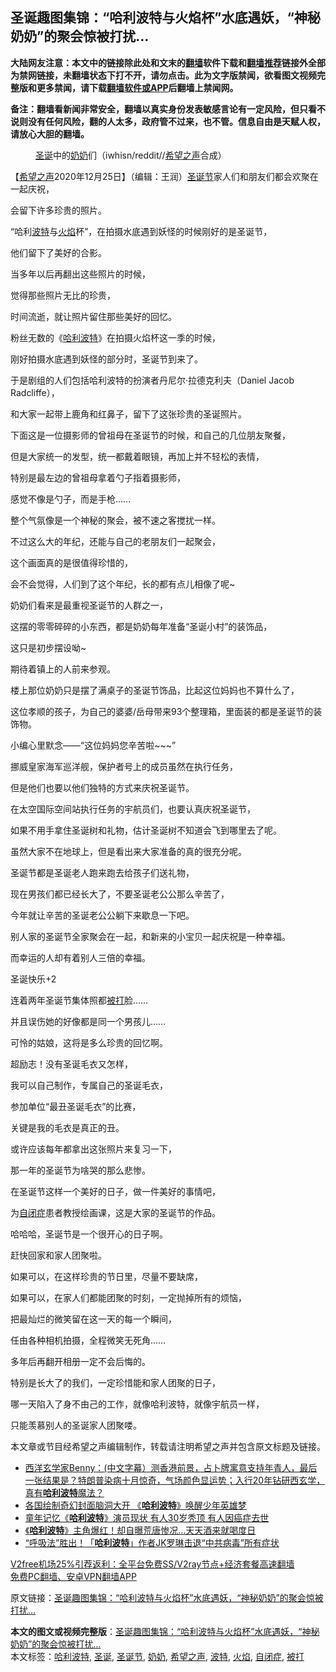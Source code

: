  <h2>圣诞趣图集锦：“哈利波特与火焰杯”水底遇妖，“神秘奶奶”的聚会惊被打扰...</h2> <p class="notice"><b>大陆网友注意：本文中的链接除此处和文末的<a href="https://github.com/bannedbook/fanqiang" >翻墙</a>软件下载和<a href="https://github.com/killgcd/justmysocks/blob/master/README.md">翻墙推荐</a>链接外全部为禁网链接，未翻墙状态下打不开，请勿点击。此为文字版禁闻，欲看图文视频完整版和更多禁闻，请下载<a href="https://github.com/bannedbook/fanqiang">翻墙软件或APP</a>后翻墙上禁闻网。</p><p>备注：翻墙看新闻非常安全，翻墙以真实身份发表敏感言论有一定风险，但只看不说则没有任何风险，翻的人太多，政府管不过来，也不管。信息自由是天赋人权，请放心大胆的翻墙。</b></p>  <div class="entry"> <figure><figcaption><a href="https://www.bannedbook.org/bnews/tag/%E5%9C%A3%E8%AF%9E/" class="st_tag internal_tag" rel="tag" title="标签 圣诞 下的日志">圣诞</a>中的<a href="https://www.bannedbook.org/bnews/tag/%e5%a5%b6%e5%a5%b6/" class="st_tag internal_tag" rel="tag" title="标签 奶奶 下的日志">奶奶</a>们（iwhisn/reddit//<a href="https://www.bannedbook.org/bnews/tag/%e5%b8%8c%e6%9c%9b%e4%b9%8b%e5%a3%b0/" class="st_tag internal_tag" rel="tag" title="标签 希望之声 下的日志">希望之声</a>合成）</figcaption></figure> <p>【<span class='wp_keywordlink_affiliate'><a href="https://www.soundofhope.org" title="希望之声" target="_blank">希望之声</a></span>2020年12月25日】（编辑：王润）<a href="https://www.bannedbook.org/bnews/tag/%e5%9c%a3%e8%af%9e%e8%8a%82/" class="st_tag internal_tag" rel="tag" title="标签 圣诞节 下的日志">圣诞节</a>家人们和朋友们都会欢聚在一起庆祝，</p> <p>会留下许多珍贵的照片。</p> <p>“哈利<a href="https://www.bannedbook.org/bnews/tag/%E6%B3%A2%E7%89%B9/" class="st_tag internal_tag" rel="tag" title="标签 波特 下的日志">波特</a>与<a href="https://www.bannedbook.org/bnews/tag/%E7%81%AB%E7%84%B0/" class="st_tag internal_tag" rel="tag" title="标签 火焰 下的日志">火焰</a>杯”，在拍摄水底遇到妖怪的时候刚好的是圣诞节，</p> <p>他们留下了美好的合影。</p> <p>当多年以后再翻出这些照片的时候，</p> <p>觉得那些照片无比的珍贵，</p> <p>时间流逝，就让照片留住那些美好的回忆。</p> <p>粉丝无数的《<a href="https://www.bannedbook.org/bnews/tag/%E5%93%88%E5%88%A9%E6%B3%A2%E7%89%B9/" class="st_tag internal_tag" rel="tag" title="标签 哈利波特 下的日志">哈利波特</a>》在拍摄火焰杯这一季的时候，</p> <p>刚好拍摄水底遇到妖怪的部分时，圣诞节到来了。</p> <p>于是剧组的人们包括哈利波特的扮演者丹尼尔·拉德克利夫（Daniel Jacob Radcliffe），</p> <p>和大家一起带上鹿角和红鼻子，留下了这张珍贵的圣诞照片。</p> <p></p> <p>下面这是一位摄影师的曾祖母在圣诞节的时候，和自己的几位朋友聚餐，</p> <p>但是大家统一的发型，统一都戴着眼镜，再加上并不轻松的表情，</p> <p>特别是最左边的曾祖母拿着勺子指着摄影师，</p> <p>感觉不像是勺子，而是手枪……</p> <p>整个气氛像是一个神秘的聚会，被不速之客搅扰一样。</p> <p>不过这么大的年纪，还能与自己的老朋友们一起聚会，</p>  <p>这个画面真的是很值得珍惜的，</p> <p>会不会觉得，人们到了这个年纪，长的都有点儿相像了呢~</p> <p></p> <p>奶奶们看来是最重视圣诞节的人群之一，</p> <p>这摆的零零碎碎的小东西，都是奶奶每年准备“圣诞小村”的装饰品，</p> <p>这只是初步摆设呦~</p> <p>期待着镇上的人前来参观。</p> <p></p> <p>楼上那位奶奶只是摆了满桌子的圣诞节饰品，比起这位妈妈也不算什么了，</p> <p>这位孝顺的孩子，为自己的婆婆/岳母带来93个整理箱，里面装的都是圣诞节的装饰物。</p> <p>小编心里默念——“这位妈妈您辛苦啦~~~”</p> <p></p> <p>挪威皇家海军巡洋舰，保护者号上的成员虽然在执行任务，</p> <p>但是他们也要以他们独特的方式来庆祝圣诞节。</p> <p></p> <p>在太空国际空间站执行任务的宇航员们，也要认真庆祝圣诞节，</p> <p>如果不用手拿住圣诞树和礼物，估计圣诞树不知道会飞到哪里去了呢。</p> <p>虽然大家不在地球上，但是看出来大家准备的真的很充分呢。</p>  <p>圣诞节都是圣诞老人跑来跑去给孩子们送礼物，</p> <p>现在男孩们都已经长大了，不要圣诞老公公那么辛苦了，</p> <p>今年就让辛苦的圣诞老公公躺下来歇息一下吧。</p> <p></p> <p>别人家的圣诞节全家聚会在一起，和新来的小宝贝一起庆祝是一种幸福。</p> <p>而幸运的人却有着别人三倍的幸福。</p> <p>圣诞快乐+2</p> <p></p> <p>连着两年圣诞节集体照都<a href="https://www.bannedbook.org/bnews/tag/%E8%A2%AB%E6%89%93/" class="st_tag internal_tag" rel="tag" title="标签 被打 下的日志">被打</a>脸……</p> <p>并且误伤她的好像都是同一个男孩儿……</p> <p>可怜的姑娘，这将是多么珍贵的回忆啊。</p> <p></p> <p>超励志！没有圣诞毛衣又怎样，</p> <p>我可以自己制作，专属自己的圣诞毛衣，</p> <p>参加单位“最丑圣诞毛衣”的比赛，</p> <p>关键是我的毛衣是真正的丑。</p> <p></p> <p>或许应该每年都拿出这张照片来复习一下，</p>  <p>那一年的圣诞节为啥哭的那么悲惨。</p> <p></p> <p>在圣诞节这样一个美好的日子，做一件美好的事情吧，</p> <p>为<a href="https://www.bannedbook.org/bnews/tag/%e8%87%aa%e9%97%ad%e7%97%87/" class="st_tag internal_tag" rel="tag" title="标签 自闭症 下的日志">自闭症</a>患者教授绘画课，这是大家的圣诞节的作品。</p> <p></p> <p>哈哈哈，圣诞节是一个很开心的日子啊。</p> <p>赶快回家和家人团聚啦。</p> <p></p> <p>如果可以，在这样珍贵的节日里，尽量不要缺席，</p> <p>如果可以，在家人们都能团聚的时刻，一定抛掉所有的烦恼，</p> <p>把最灿烂的微笑留在这一天的每一个瞬间，</p> <p>任由各种相机拍摄，全程微笑无死角……</p> <p>多年后再翻开相册一定不会后悔的。</p> <p>特别是长大了的我们，一定珍惜能和家人团聚的日子，</p> <p>哪一天陷入了身不由己的工作，就像哈利波特，就像宇航员一样，</p> <p>只能羡慕别人的圣诞家人团聚喽。</p> <p>本文章或节目经希望之声编辑制作，转载请注明希望之声并包含原文标题及链接。</p> <ul class='op-related-articles' title='相关阅读'> <li><a href='https://www.bannedbook.org/bnews/bannedvideo/20201011/1412045.html' target='_blank'>西洋玄学家Benny：(中文字幕）测香港前景，占卜牌寓意支持年青人，最后一张结果是？特朗普染病十月惊奇，气场颜色显运势；入行20年钻研西玄学，真有<b>哈利波特</b>魔法？</a></li> <li><a href='https://www.bannedbook.org/bnews/comments/20200731/1372297.html' target='_blank'>各国绘制奇幻封面脑洞大开 《<b>哈利波特</b>》唤醒少年英雄梦</a></li> <li><a href='https://www.bannedbook.org/bnews/yule/20200516/1329350.html' target='_blank'>童年记忆《<b>哈利波特</b>》演员现状 有人30岁秃顶 有人因癌症去世</a></li> <li><a href='https://www.bannedbook.org/bnews/yule/20200509/1325227.html' target='_blank'>《<b>哈利波特</b>》主角爆红！却自曝荒唐惨况…天天酒来就喝度日</a></li> <li><a href='https://www.bannedbook.org/bnews/comments/20200410/1309623.html' target='_blank'>“呼吸法”胜出！「<b>哈利波特</b>」作者JK罗琳击退“中共病毒”所有症状</a></li> </ul> <p class="texttj"> <a href="https://github.com/bannedbook/fanqiang/wiki/V2ray%E6%9C%BA%E5%9C%BA" target="_blank">V2free机场25%引荐返利：全平台免费SS/V2ray节点+经济套餐高速翻墙</a><br/> <a href="https://github.com/bannedbook/fanqiang/wiki/%E7%A6%81%E9%97%BB%E7%BD%91%E5%AE%89%E5%8D%93%E7%BF%BB%E5%A2%99%E6%96%B0%E9%97%BBAPP" target="_blank">免费PC翻墙、安卓VPN翻墙APP</a></p><p>原文链接：<a class="src_link"  href="https://www.soundofhope.org/post/272127" target="_blank">圣诞趣图集锦：“哈利波特与火焰杯”水底遇妖，“神秘奶奶”的聚会惊被打扰&#8230;</a></p> <a name='sharetosocial'></a>       <div><b>本文的图文或视频完整版</b>：<a href='https://www.bannedbook.org/bnews/comments/20201226/1455362.html'>圣诞趣图集锦：“哈利波特与火焰杯”水底遇妖，“神秘奶奶”的聚会惊被打扰&#8230;</a></div>  </div><!--END ENTRY--> <div class="postfooter"> <div>本文标签：<a href="https://www.bannedbook.org/bnews/tag/%E5%93%88%E5%88%A9%E6%B3%A2%E7%89%B9/" rel="tag">哈利波特</a>, <a href="https://www.bannedbook.org/bnews/tag/%E5%9C%A3%E8%AF%9E/" rel="tag">圣诞</a>, <a href="https://www.bannedbook.org/bnews/tag/%e5%9c%a3%e8%af%9e%e8%8a%82/" rel="tag">圣诞节</a>, <a href="https://www.bannedbook.org/bnews/tag/%e5%a5%b6%e5%a5%b6/" rel="tag">奶奶</a>, <a href="https://www.bannedbook.org/bnews/tag/%e5%b8%8c%e6%9c%9b%e4%b9%8b%e5%a3%b0/" rel="tag">希望之声</a>, <a href="https://www.bannedbook.org/bnews/tag/%E6%B3%A2%E7%89%B9/" rel="tag">波特</a>, <a href="https://www.bannedbook.org/bnews/tag/%E7%81%AB%E7%84%B0/" rel="tag">火焰</a>, <a href="https://www.bannedbook.org/bnews/tag/%e8%87%aa%e9%97%ad%e7%97%87/" rel="tag">自闭症</a>, <a href="https://www.bannedbook.org/bnews/tag/%E8%A2%AB%E6%89%93/" rel="tag">被打</a></div>  </div><!--END POSTFOOTER--> 